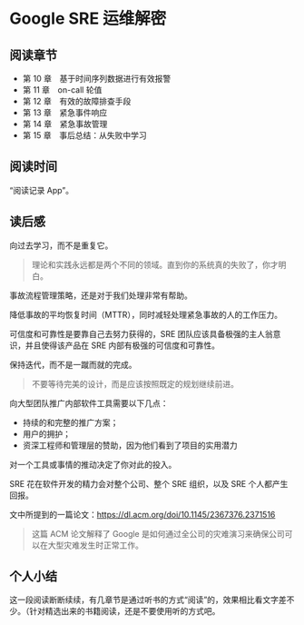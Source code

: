 # Google SRE 运维解密

## 阅读章节

- 第 10 章　基于时间序列数据进行有效报警
- 第 11 章　on-call 轮值
- 第 12 章　有效的故障排查手段
- 第 13 章　紧急事件响应
- 第 14 章　紧急事故管理
- 第 15 章　事后总结：从失败中学习

## 阅读时间

“阅读记录 App”。

## 读后感

向过去学习，而不是重复它。
>理论和实践永远都是两个不同的领域。直到你的系统真的失败了，你才明白。


事故流程管理策略，还是对于我们处理非常有帮助。

降低事故的平均恢复时间（MTTR），同时减轻处理紧急事故的人的工作压力。

可信度和可靠性是要靠自己去努力获得的，SRE 团队应该具备极强的主人翁意识，并且使得该产品在 SRE 内部有极强的可信度和可靠性。

保持迭代，而不是一蹴而就的完成。
>不要等待完美的设计，而是应该按照既定的规划继续前进。

向大型团队推广内部软件工具需要以下几点：
- 持续的和完整的推广方案；
- 用户的拥护；
- 资深工程师和管理层的赞助，因为他们看到了项目的实用潜力

对一个工具或事情的推动决定了你对此的投入。

SRE 花在软件开发的精力会对整个公司、整个 SRE 组织，以及 SRE 个人都产生回报。

文中所提到的一篇论文：https://dl.acm.org/doi/10.1145/2367376.2371516
>这篇 ACM 论文解释了 Google 是如何通过全公司的灾难演习来确保公司可以在大型灾难发生时正常工作。

## 个人小结

这一段阅读断断续续，有几章节是通过听书的方式“阅读”的，效果相比看文字差不少。（针对精选出来的书籍阅读，还是不要使用听的方式吧。